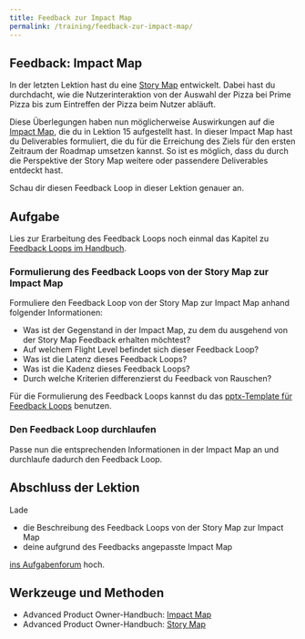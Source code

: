 ```yaml
---
title: Feedback zur Impact Map
permalink: /training/feedback-zur-impact-map/
---
```


## Feedback: Impact Map

In der letzten Lektion hast du eine [Story Map](https://manual.advancedproductowner.com/story-map/) entwickelt. Dabei hast du durchdacht, wie die Nutzerinteraktion von der Auswahl der Pizza bei Prime Pizza bis zum Eintreffen der Pizza beim Nutzer abläuft. 

Diese Überlegungen haben nun möglicherweise Auswirkungen auf die [Impact Map](https://manual.advancedproductowner.com/impact-map/), die du in Lektion 15 aufgestellt hast. 
In dieser Impact Map hast du Deliverables formuliert, die du für die Erreichung des Ziels für den ersten Zeitraum der Roadmap umsetzen kannst. 
So ist es möglich, dass du durch die Perspektive der Story Map weitere oder passendere Deliverables entdeckt hast.

Schau dir diesen Feedback Loop in dieser Lektion genauer an.

## Aufgabe
Lies zur Erarbeitung des Feedback Loops noch einmal das Kapitel zu [Feedback Loops im Handbuch](https://manual.advancedproductowner.com/feedback-loops/). 

### Formulierung des Feedback Loops von der Story Map zur Impact Map

Formuliere den Feedback Loop von der Story Map zur Impact Map anhand folgender Informationen: 

- Was ist der Gegenstand in der Impact Map, zu dem du ausgehend von der Story Map Feedback erhalten möchtest?
- Auf welchem Flight Level befindet sich dieser Feedback Loop?
- Was ist die Latenz dieses Feedback Loops?
- Was ist die Kadenz dieses Feedback Loops?
- Durch welche Kriterien differenzierst du Feedback von Rauschen?

Für die Formulierung des Feedback Loops kannst du das [pptx-Template für Feedback Loops](https://manual.advancedproductowner.com/assets/downloads/17-feedback-loop-canvas.pptx) benutzen. 

### Den Feedback Loop durchlaufen
Passe nun die entsprechenden Informationen in der Impact Map an und durchlaufe dadurch den Feedback Loop. 

## Abschluss der Lektion
Lade 

- die Beschreibung des Feedback Loops von der Story Map zur Impact Map
- deine aufgrund des Feedbacks angepasste Impact Map

[ins Aufgabenforum](https://www.oncampus.de/blocks/oc_mooc_nav/forum_view.php?showall=false&id=50002) hoch.


## Werkzeuge und Methoden

* Advanced Product Owner-Handbuch: [Impact Map](ttps://manual.advancedproductowner.com/impact-map/)
* Advanced Product Owner-Handbuch: [Story Map](https://manual.advancedproductowner.com/story-map/)